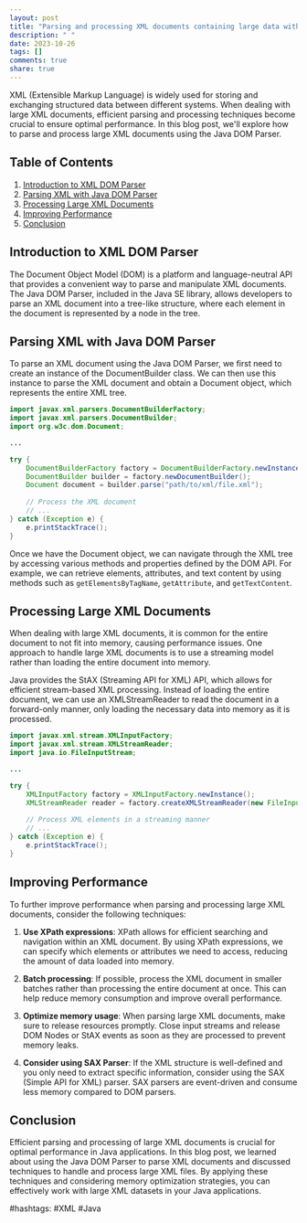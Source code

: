 ```yaml
---
layout: post
title: "Parsing and processing XML documents containing large data with Java DOM Parser"
description: " "
date: 2023-10-26
tags: []
comments: true
share: true
---
```


XML (Extensible Markup Language) is widely used for storing and exchanging structured data between different systems. When dealing with large XML documents, efficient parsing and processing techniques become crucial to ensure optimal performance. In this blog post, we'll explore how to parse and process large XML documents using the Java DOM Parser.

## Table of Contents
1. [Introduction to XML DOM Parser](#introduction-to-xml-dom-parser)
2. [Parsing XML with Java DOM Parser](#parsing-xml-with-java-dom-parser)
3. [Processing Large XML Documents](#processing-large-xml-documents)
4. [Improving Performance](#improving-performance)
5. [Conclusion](#conclusion)

## Introduction to XML DOM Parser

The Document Object Model (DOM) is a platform and language-neutral API that provides a convenient way to parse and manipulate XML documents. The Java DOM Parser, included in the Java SE library, allows developers to parse an XML document into a tree-like structure, where each element in the document is represented by a node in the tree.

## Parsing XML with Java DOM Parser

To parse an XML document using the Java DOM Parser, we first need to create an instance of the DocumentBuilder class. We can then use this instance to parse the XML document and obtain a Document object, which represents the entire XML tree.

```java
import javax.xml.parsers.DocumentBuilderFactory;
import javax.xml.parsers.DocumentBuilder;
import org.w3c.dom.Document;

...

try {
    DocumentBuilderFactory factory = DocumentBuilderFactory.newInstance();
    DocumentBuilder builder = factory.newDocumentBuilder();
    Document document = builder.parse("path/to/xml/file.xml");
    
    // Process the XML document
    // ...
} catch (Exception e) {
    e.printStackTrace();
}
```

Once we have the Document object, we can navigate through the XML tree by accessing various methods and properties defined by the DOM API. For example, we can retrieve elements, attributes, and text content by using methods such as `getElementsByTagName`, `getAttribute`, and `getTextContent`.

## Processing Large XML Documents

When dealing with large XML documents, it is common for the entire document to not fit into memory, causing performance issues. One approach to handle large XML documents is to use a streaming model rather than loading the entire document into memory.

Java provides the StAX (Streaming API for XML) API, which allows for efficient stream-based XML processing. Instead of loading the entire document, we can use an XMLStreamReader to read the document in a forward-only manner, only loading the necessary data into memory as it is processed.

```java
import javax.xml.stream.XMLInputFactory;
import javax.xml.stream.XMLStreamReader;
import java.io.FileInputStream;

...

try {
    XMLInputFactory factory = XMLInputFactory.newInstance();
    XMLStreamReader reader = factory.createXMLStreamReader(new FileInputStream("path/to/xml/file.xml"));
    
    // Process XML elements in a streaming manner
    // ...
} catch (Exception e) {
    e.printStackTrace();
}
```

## Improving Performance

To further improve performance when parsing and processing large XML documents, consider the following techniques:

1. **Use XPath expressions**: XPath allows for efficient searching and navigation within an XML document. By using XPath expressions, we can specify which elements or attributes we need to access, reducing the amount of data loaded into memory.

2. **Batch processing**: If possible, process the XML document in smaller batches rather than processing the entire document at once. This can help reduce memory consumption and improve overall performance.

3. **Optimize memory usage**: When parsing large XML documents, make sure to release resources promptly. Close input streams and release DOM Nodes or StAX events as soon as they are processed to prevent memory leaks.

4. **Consider using SAX Parser**: If the XML structure is well-defined and you only need to extract specific information, consider using the SAX (Simple API for XML) parser. SAX parsers are event-driven and consume less memory compared to DOM parsers.

## Conclusion

Efficient parsing and processing of large XML documents is crucial for optimal performance in Java applications. In this blog post, we learned about using the Java DOM Parser to parse XML documents and discussed techniques to handle and process large XML files. By applying these techniques and considering memory optimization strategies, you can effectively work with large XML datasets in your Java applications.

#hashtags: #XML #Java